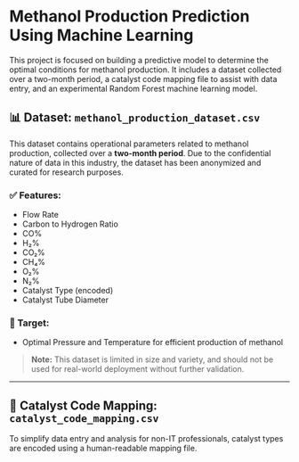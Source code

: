 # Methanol Production Prediction Using Machine Learning

This project is focused on building a predictive model to determine the optimal conditions for methanol production. 
It includes a dataset collected over a two-month period, a catalyst code mapping file to assist with data entry, and 
an experimental Random Forest machine learning model.

## 📊 Dataset: `methanol_production_dataset.csv`

This dataset contains operational parameters related to methanol production, collected over a **two-month period**. Due to the confidential nature of data in this industry, the dataset has been anonymized and curated for research purposes.

### ✅ Features:
- Flow Rate
- Carbon to Hydrogen Ratio
- CO%
- H₂%
- CO₂%
- CH₄%
- O₂%
- N₂%
- Catalyst Type (encoded)
- Catalyst Tube Diameter

### 🎯 Target:
- Optimal Pressure and Temperature for efficient production of methanol

> **Note:** This dataset is limited in size and variety, and should not be used for real-world deployment without further validation.

---

## 🧪 Catalyst Code Mapping: `catalyst_code_mapping.csv`

To simplify data entry and analysis for non-IT professionals, catalyst types are encoded using a human-readable mapping file.

